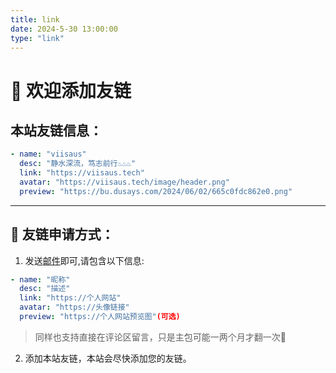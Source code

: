 ```yaml
---
title: link
date: 2024-5-30 13:00:00
type: "link"
---
```


<div id="friend-circle-lite-root"></div>
<script>
    if (typeof UserConfig === 'undefined') {
        var UserConfig = {
            // 填写你的fc Lite地址
            private_api_url: 'https://fc.liushen.fun/',
            // 点击加载更多时，一次最多加载几篇文章，默认20
            page_turning_number: 8,
            // 头像加载失败时，默认头像地址
            error_img: 'https://i.p-i.vip/30/20240815-66bced9226a36.webp',
        }
    }
</script>
<link rel="stylesheet" href="https://fastly.jsdelivr.net/gh/willow-god/Friend-Circle-Lite/main/fclite.min.css">
<script src="https://fastly.jsdelivr.net/gh/willow-god/Friend-Circle-Lite/main/fclite.min.js"></script>

# 👋 欢迎添加友链

## 本站友链信息：

```yml
- name: "viisaus"
  desc: "静水深流，笃志前行♨️♨️♨️"
  link: "https://viisaus.tech"
  avatar: "https://viisaus.tech/image/header.png"
  preview: "https://bu.dusays.com/2024/06/02/665c0fdc862e0.png"
```

---

## 📓 友链申请方式：

1. 发送[邮件](mailto:osamu0815@163.com)即可,请包含以下信息:

```yml
- name: "昵称"
  desc: "描述"
  link: "https://个人网站"
  avatar: "https://头像链接"
  preview: "https://个人网站预览图"(可选)
```

> 同样也支持直接在评论区留言，只是主包可能一两个月才翻一次🙁

2. 添加本站友链，本站会尽快添加您的友链。
